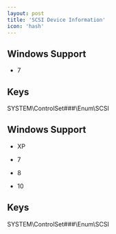 ```yaml
---
layout: post
title: 'SCSI Device Information'
icon: 'hash'
---
```


## Windows Support

- 7



## Keys

SYSTEM\ControlSet###\Enum\SCSI



## Windows Support

- XP

- 7

- 8

- 10



## Keys

SYSTEM\ControlSet###\Enum\SCSI

